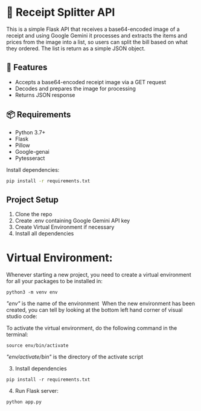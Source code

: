 # 🧾 Receipt Splitter API

This is a simple Flask API that receives a base64-encoded image of a receipt and using Google Gemini it processes and extracts the items and prices from the image into a list, so users can split the bill based on what they ordered. The list is return as a simple JSON object.

## 🚀 Features

- Accepts a base64-encoded receipt image via a GET request
- Decodes and prepares the image for processing
- Returns JSON response

## 📦 Requirements

- Python 3.7+
- Flask
- Pillow
- Google-genai
- Pytesseract

Install dependencies:

```bash
pip install -r requirements.txt
```

## Project Setup

1. Clone the repo 
2. Create .env containing Google Gemini API key
3. Create Virtual Environment if necessary
4. Install all dependencies


# Virtual Environment:
Whenever starting a new project, you need to create a virtual environment for all your packages to be installed in:

```python3 -m venv env ```

*"env"* is the name of the environment
​
When the new environment has been created, you can tell by looking at the bottom left hand corner of visual studio code:

To activate the virtual environment, do the following command in the terminal:

```source env/bin/activate```

*"env/activate/bin"* is the directory of the activate script

3. Install dependencies 

```pip install -r requirements.txt ```

4. Run Flask server:

```python app.py```